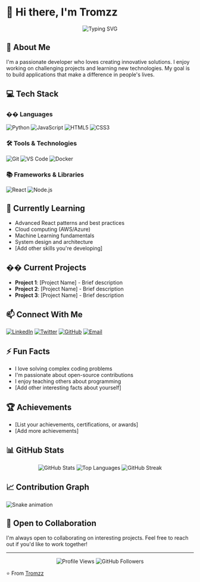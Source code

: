 # 👋 Hi there, I'm Tromzz

<div align="center">
  <img src="https://readme-typing-svg.herokuapp.com?font=Fira+Code&pause=1000&color=2D9EF7&center=true&vCenter=true&width=435&lines=Full+Stack+Developer;Always+Learning+New+Things;Passionate+About+Coding" alt="Typing SVG" />
</div>

## 🚀 About Me
I'm a passionate developer who loves creating innovative solutions. I enjoy working on challenging projects and learning new technologies. My goal is to build applications that make a difference in people's lives.

## 💻 Tech Stack

### �� Languages
![Python](https://img.shields.io/badge/Python-3776AB?style=for-the-badge&logo=python&logoColor=white)
![JavaScript](https://img.shields.io/badge/JavaScript-F7DF1E?style=for-the-badge&logo=javascript&logoColor=black)
![HTML5](https://img.shields.io/badge/HTML5-E34F26?style=for-the-badge&logo=html5&logoColor=white)
![CSS3](https://img.shields.io/badge/CSS3-1572B6?style=for-the-badge&logo=css3&logoColor=white)
<!-- Add more language badges as needed -->

### 🛠️ Tools & Technologies
![Git](https://img.shields.io/badge/Git-F05032?style=for-the-badge&logo=git&logoColor=white)
![VS Code](https://img.shields.io/badge/VS_Code-007ACC?style=for-the-badge&logo=visual-studio-code&logoColor=white)
![Docker](https://img.shields.io/badge/Docker-2496ED?style=for-the-badge&logo=docker&logoColor=white)
<!-- Add more tool badges as needed -->

### 📚 Frameworks & Libraries
![React](https://img.shields.io/badge/React-61DAFB?style=for-the-badge&logo=react&logoColor=black)
![Node.js](https://img.shields.io/badge/Node.js-339933?style=for-the-badge&logo=node.js&logoColor=white)
<!-- Add more framework badges as needed -->

## 🌱 Currently Learning
- Advanced React patterns and best practices
- Cloud computing (AWS/Azure)
- Machine Learning fundamentals
- System design and architecture
- [Add other skills you're developing]

## �� Current Projects
- **Project 1**: [Project Name] - Brief description
- **Project 2**: [Project Name] - Brief description
- **Project 3**: [Project Name] - Brief description
<!-- Add your current projects -->

## 📫 Connect With Me
[![LinkedIn](https://img.shields.io/badge/LinkedIn-0077B5?style=for-the-badge&logo=linkedin&logoColor=white)](https://linkedin.com/in/your-profile)
[![Twitter](https://img.shields.io/badge/Twitter-1DA1F2?style=for-the-badge&logo=twitter&logoColor=white)](https://twitter.com/your-handle)
[![GitHub](https://img.shields.io/badge/GitHub-100000?style=for-the-badge&logo=github&logoColor=white)](https://github.com/Tromzz)
[![Email](https://img.shields.io/badge/Email-D14836?style=for-the-badge&logo=gmail&logoColor=white)](mailto:your.email@example.com)

## ⚡ Fun Facts
- I love solving complex coding problems
- I'm passionate about open-source contributions
- I enjoy teaching others about programming
- [Add other interesting facts about yourself]

## 🏆 Achievements
- [List your achievements, certifications, or awards]
- [Add more achievements]

## 📊 GitHub Stats
<div align="center">
  <img src="https://github-readme-stats.vercel.app/api?username=Tromzz&show_icons=true&theme=radical" alt="GitHub Stats" />
  <img src="https://github-readme-stats.vercel.app/api/top-langs/?username=Tromzz&layout=compact&theme=radical" alt="Top Languages" />
  <img src="https://github-readme-streak-stats.herokuapp.com/?user=Tromzz&theme=radical" alt="GitHub Streak" />
</div>

## 📈 Contribution Graph
![Snake animation](https://github.com/Tromzz/Tromzz/blob/output/github-contribution-grid-snake.svg)

## 🤝 Open to Collaboration
I'm always open to collaborating on interesting projects. Feel free to reach out if you'd like to work together!

---
<div align="center">
  <img src="https://komarev.com/ghpvc/?username=Tromzz&color=blueviolet&style=flat-square&label=Profile+Views" alt="Profile Views" />
  <img src="https://img.shields.io/github/followers/Tromzz?label=Followers&style=social" alt="GitHub Followers" />
</div>

⭐️ From [Tromzz](https://github.com/Tromzz)
